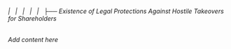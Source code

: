###### |   |   |   |   |   ├── Existence of Legal Protections Against Hostile Takeovers for Shareholders

*Add content here*